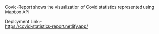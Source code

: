 Covid-Report shows the visualization of Covid statistics represented using Mapbox API

Deployment Link:- <br>
https://covid-statistics-report.netlify.app/

